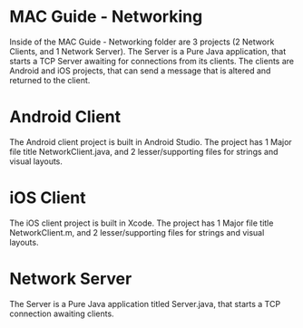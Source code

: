 MAC Guide - Networking
========

Inside of the MAC Guide - Networking folder are 3 projects (2 Network Clients, and 1 Network Server). The Server is a Pure Java application, that starts a TCP Server awaiting for connections from its clients. The clients are Android and iOS projects, that can send a message that is altered and returned to the client.

Android Client
========

The Android client project is built in Android Studio. The project has 1 Major file title NetworkClient.java, and 2 lesser/supporting files for strings and visual layouts.

iOS Client
========

The iOS client project is built in Xcode. The project has 1 Major file title NetworkClient.m, and 2 lesser/supporting files for strings and visual layouts.


Network Server
========
The Server is a Pure Java application titled Server.java, that starts a TCP connection awaiting clients.